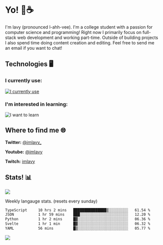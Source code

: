 # Yo! 🦊☕

I'm lavy (pronounced l-ahh-vee). I'm a college student with a passion for computer science and programming! Right now I primarily focus on full-stack web development and working part-time. Outside of building projects I also spend time doing content creation and editing. Feel free to send me an email if you want to chat!


## Technologies 🖥️

### I currently use:
[![I currently use](https://skillicons.dev/icons?i=ts,react,nextjs,nodejs,python,django,svelte,aws,emotion,electron,vite,styledcomponents,vercel,figma,github,vscode,mongo,docker,linux,ps,pr,ae&perline=8)](https://skillicons.dev)
### I'm interested in learning:
![I want to learn](https://skillicons.dev/icons?i=graphql,apollo,nginx,redis,threejs,supabase,astro&perline=8)

## Where to find me 🌐

**Twitter:** [@imlavy_](https://twitter.com/@imlavy_)

**Youtube:** [@imlavy](https://youtube.com/@imlavy)

**Twitch:** [imlavy](https://twitch.tv/imlavy)

## Stats! 📊
[![](https://visitcount.itsvg.in/api?id=lavyyy&icon=0&color=11)](https://visitcount.itsvg.in)

Weekly langauge stats. (resets every sunday)
<!--START_SECTION:waka-->

```txt
TypeScript     10 hrs 2 mins   ███████████████▒░░░░░░░░░   61.54 %
JSON           1 hr 59 mins    ███░░░░░░░░░░░░░░░░░░░░░░   12.20 %
Python         1 hr 2 mins     █▓░░░░░░░░░░░░░░░░░░░░░░░   06.36 %
Svelte         1 hr 1 min      █▓░░░░░░░░░░░░░░░░░░░░░░░   06.32 %
YAML           56 mins         █▒░░░░░░░░░░░░░░░░░░░░░░░   05.77 %
```

<!--END_SECTION:waka-->

![](https://github-readme-stats.vercel.app/api?username=lavyyy&theme=midnight-purple&hide_border=true&include_all_commits=true&count_private=true)

